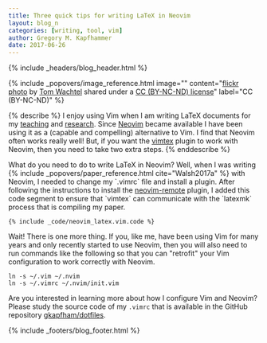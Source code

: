 ```yaml
---
title: Three quick tips for writing LaTeX in Neovim
layout: blog_n
categories: [writing, tool, vim]
author: Gregory M. Kapfhammer
date: 2017-06-26
---
```


{% include _headers/blog_header.html %}

<!-- Include header image -->
{% include _popovers/image_reference.html image="" content="<a title='301/365' href='https://flickr.com/photos/tomwachtel/6290429625'>flickr photo</a> by <a href='https://flickr.com/people/tomwachtel'>Tom Wachtel</a> shared under a <a href='https://creativecommons.org/licenses/by-nc-nd/2.0/'>CC (BY-NC-ND) license</a>" label="CC (BY-NC-ND)" %}

{% describe %}
I enjoy using Vim when I am writing LaTeX documents for my [teaching]({{site.baseurl}}/teaching/) and
[research]({{site.baseurl}}/research/). Since [Neovim](https://neovim.io/) became available I have been using it as a
(capable and compelling) alternative to Vim. I find that Neovim often works really well! But, if you want
the [vimtex](https://github.com/lervag/vimtex) plugin to work with Neovim, then you need to take two extra steps.
{% enddescribe %}

<p>
What do you need to do to write LaTeX in Neovim? Well, when I was writing
{% include _popovers/paper_reference.html cite="Walsh2017a" %} with Neovim, I
needed to change my `.vimrc` file and install a plugin. After following the
instructions to install the <a
href="https://github.com/mhinz/neovim-remote">neovim-remote</a> plugin, I added
this code segment to ensure that `vimtex` can communicate with the `latexmk`
process that is compiling my paper.
</p>

```
{% include _code/neovim_latex.vim.code %}
```

Wait! There is one more thing. If you, like me, have been using Vim for many years and only recently started to use
Neovim, then you will also need to run commands like the following so that you can "retrofit" your Vim configuration to
work correctly with Neovim.

```
ln -s ~/.vim ~/.nvim
ln -s ~/.vimrc ~/.nvim/init.vim
```

Are you interested in learning more about how I configure Vim and Neovim? Please study the source code of my `.vimrc`
that is available in the GitHub repository [gkapfham/dotfiles](https://github.com/gkapfham/dotfiles).

{% include _footers/blog_footer.html %}
